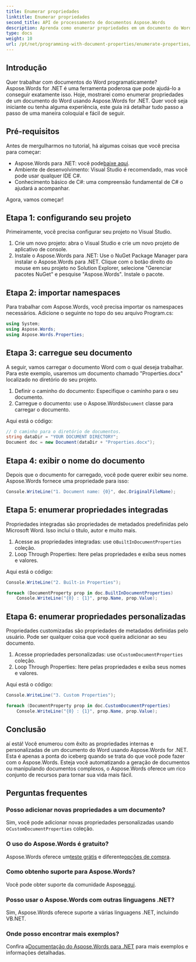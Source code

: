 ```yaml
---
title: Enumerar propriedades
linktitle: Enumerar propriedades
second_title: API de processamento de documentos Aspose.Words
description: Aprenda como enumerar propriedades em um documento do Word usando Aspose.Words for .NET com este guia passo a passo. Perfeito para desenvolvedores de todos os níveis de habilidade.
type: docs
weight: 10
url: /pt/net/programming-with-document-properties/enumerate-properties/
---
```

## Introdução

Quer trabalhar com documentos do Word programaticamente? Aspose.Words for .NET é uma ferramenta poderosa que pode ajudá-lo a conseguir exatamente isso. Hoje, mostrarei como enumerar propriedades de um documento do Word usando Aspose.Words for .NET. Quer você seja iniciante ou tenha alguma experiência, este guia irá detalhar tudo passo a passo de uma maneira coloquial e fácil de seguir.

## Pré-requisitos

Antes de mergulharmos no tutorial, há algumas coisas que você precisa para começar:

-  Aspose.Words para .NET: você pode[baixe aqui](https://releases.aspose.com/words/net/).
- Ambiente de desenvolvimento: Visual Studio é recomendado, mas você pode usar qualquer IDE C#.
- Conhecimento básico de C#: uma compreensão fundamental de C# o ajudará a acompanhar.

Agora, vamos começar!

## Etapa 1: configurando seu projeto

Primeiramente, você precisa configurar seu projeto no Visual Studio.

1. Crie um novo projeto: abra o Visual Studio e crie um novo projeto de aplicativo de console.
2. Instale o Aspose.Words para .NET: Use o NuGet Package Manager para instalar o Aspose.Words para .NET. Clique com o botão direito do mouse em seu projeto no Solution Explorer, selecione "Gerenciar pacotes NuGet" e pesquise "Aspose.Words". Instale o pacote.

## Etapa 2: importar namespaces

Para trabalhar com Aspose.Words, você precisa importar os namespaces necessários. Adicione o seguinte no topo do seu arquivo Program.cs:

```csharp
using System;
using Aspose.Words;
using Aspose.Words.Properties;
```

## Etapa 3: carregue seu documento

A seguir, vamos carregar o documento Word com o qual deseja trabalhar. Para este exemplo, usaremos um documento chamado "Properties.docx" localizado no diretório do seu projeto.

1. Definir o caminho do documento: Especifique o caminho para o seu documento.
2.  Carregue o documento: use o Aspose.Words`Document` classe para carregar o documento.

Aqui está o código:

```csharp
// O caminho para o diretório de documentos.
string dataDir = "YOUR DOCUMENT DIRECTORY";
Document doc = new Document(dataDir + "Properties.docx");
```

## Etapa 4: exibir o nome do documento

Depois que o documento for carregado, você pode querer exibir seu nome. Aspose.Words fornece uma propriedade para isso:

```csharp
Console.WriteLine("1. Document name: {0}", doc.OriginalFileName);
```

## Etapa 5: enumerar propriedades integradas

Propriedades integradas são propriedades de metadados predefinidas pelo Microsoft Word. Isso inclui o título, autor e muito mais.

1.  Acesse as propriedades integradas: use o`BuiltInDocumentProperties` coleção.
2. Loop Through Properties: Itere pelas propriedades e exiba seus nomes e valores.

Aqui está o código:

```csharp
Console.WriteLine("2. Built-in Properties");

foreach (DocumentProperty prop in doc.BuiltInDocumentProperties)
    Console.WriteLine("{0} : {1}", prop.Name, prop.Value);
```

## Etapa 6: enumerar propriedades personalizadas

Propriedades customizadas são propriedades de metadados definidas pelo usuário. Pode ser qualquer coisa que você queira adicionar ao seu documento.

1.  Acesse propriedades personalizadas: use o`CustomDocumentProperties` coleção.
2. Loop Through Properties: Itere pelas propriedades e exiba seus nomes e valores.

Aqui está o código:

```csharp
Console.WriteLine("3. Custom Properties");

foreach (DocumentProperty prop in doc.CustomDocumentProperties)
    Console.WriteLine("{0} : {1}", prop.Name, prop.Value);
```

## Conclusão

aí está! Você enumerou com êxito as propriedades internas e personalizadas de um documento do Word usando Aspose.Words for .NET. Esta é apenas a ponta do iceberg quando se trata do que você pode fazer com o Aspose.Words. Esteja você automatizando a geração de documentos ou manipulando documentos complexos, o Aspose.Words oferece um rico conjunto de recursos para tornar sua vida mais fácil.

## Perguntas frequentes

### Posso adicionar novas propriedades a um documento?
 Sim, você pode adicionar novas propriedades personalizadas usando o`CustomDocumentProperties` coleção.

### O uso do Aspose.Words é gratuito?
 Aspose.Words oferece um[teste grátis](https://releases.aspose.com/) e diferente[opções de compra](https://purchase.aspose.com/buy).

### Como obtenho suporte para Aspose.Words?
 Você pode obter suporte da comunidade Aspose[aqui](https://forum.aspose.com/c/words/8).

### Posso usar o Aspose.Words com outras linguagens .NET?
Sim, Aspose.Words oferece suporte a várias linguagens .NET, incluindo VB.NET.

### Onde posso encontrar mais exemplos?
 Confira a[Documentação do Aspose.Words para .NET](https://reference.aspose.com/words/net/) para mais exemplos e informações detalhadas.

